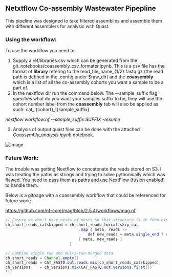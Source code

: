 ## Netxtflow Co-assembly Wastewater Pipepline

This pipeline was designed to take filtered assemblies and assemble them with different assemblers for analysis with Quast. 

### Using the workflow:
To use the workflow you need to
1) Supply a ref/libraries.csv which can be generated from the git_notebooks/coassembly_csv_formater.ipynb. This is a csv file has the format of **library** refering to the read_file_name_{1/2}.fastq.gz (the read path is defined in the .config under $raw_dir) and the **coassembly** which is a list of all the co-assembly cohorts you want a sample to be a part of.
2) In the nextflow dir run the command below. The --sample_suffix flag specifies what do you want your samples suffix to be, they will use the cohort number label from the **coassembly** tab will also be applied as such: cat_!{cohort}_!{sample_suffix} </br>

*nextflow workflow.nf --sample_suffix SUFFIX -resume*

3) Analysis of output quast files can be done with the attached *Coassembly_analysis.ipynb* notebook. 

![image](https://github.com/jhoff13/wastewater-coassembly-nextflow/assets/84932390/8d5d0106-1b9d-4fc1-acd3-71664ac21941)

### Future Work:
The trouble was getting Nextflow to concatenate the reads stored on S3. I was treating the paths as strings and trying to solve pythonically which was flawed. You need to pass them as paths and use NextFlow (fusion enabled) to handle them.

Below is a gitpage with a coassembly workflow that could be referenced for future work: 

https://github.com/nf-core/mag/blob/2.5.4/workflows/mag.nf

```java
// Ensure we don't have nests of nests so that structure is in form expected for assembly
ch_short_reads_catskipped = ch_short_reads_forcat.skip_cat
                                .map { meta, reads ->
                                    def new_reads = meta.single_end ? reads[0] : reads.flatten()
                                [ meta, new_reads ]
                            }

// Combine single run and multi-run-merged data
ch_short_reads = Channel.empty()
ch_short_reads = CAT_FASTQ.out.reads.mix(ch_short_reads_catskipped)
ch_versions    = ch_versions.mix(CAT_FASTQ.out.versions.first())
'''
